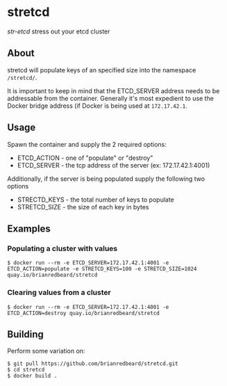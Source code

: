 # stretcd

*str-etcd* stress out your etcd cluster

## About
stretcd will populate keys of an specified size into the namespace 
`/stretcd/`.

It is important to keep in mind that the ETCD_SERVER address needs to be addressable from the container.  Generally it's most expedient to use the Docker bridge address (if Docker is being used at `172.17.42.1`.

## Usage

Spawn the container and supply the 2 required options:

  * ETCD_ACTION - one of "populate" or "destroy"
  * ETCD_SERVER - the tcp address of the server (ex: 172.17.42.1:4001)

Additionally, if the server is being populated supply the following two options 
  * STRECTD_KEYS - the total number of keys to populate
  * STRETCD_SIZE - the size of each key in bytes

## Examples

### Populating a cluster with values

```
$ docker run --rm -e ETCD_SERVER=172.17.42.1:4001 -e ETCD_ACTION=populate -e STRETCD_KEYS=100 -e STRETCD_SIZE=1024  quay.io/brianredbeard/stretcd
```

### Clearing values from a cluster

```
$ docker run --rm -e ETCD_SERVER=172.17.42.1:4001 -e ETCD_ACTION=destroy quay.io/brianredbeard/stretcd
```


## Building

Perform some variation on:

```
$ git pull https://github.com/brianredbeard/stretcd.git
$ cd stretcd
$ docker build .
```

